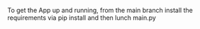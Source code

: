 To get the App up and running, from the main branch install the requirements via pip install and then lunch main.py

